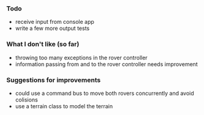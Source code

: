 ### Todo
* receive input from console app
* write a few more output tests

### What I don't like (so far)
* throwing too many exceptions in the rover controller
* information passing from and to the rover controller needs improvement

### Suggestions for improvements
* could use a command bus to move both rovers concurrently and avoid colisions
* use a terrain class to model the terrain
